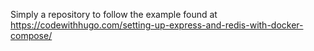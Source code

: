 Simply a repository to follow the example found at
https://codewithhugo.com/setting-up-express-and-redis-with-docker-compose/
